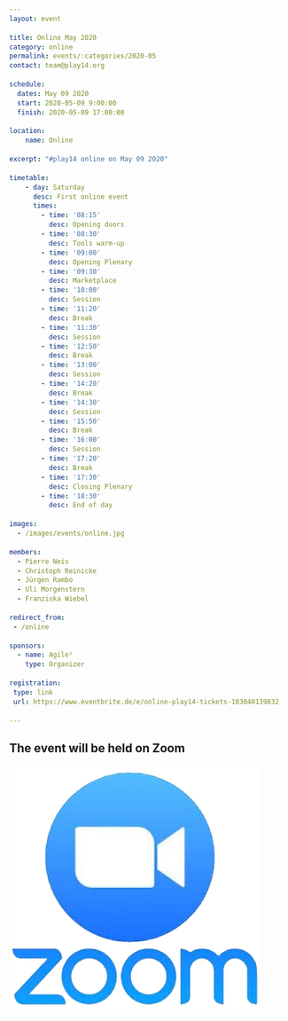 ```yaml
---
layout: event

title: Online May 2020
category: online
permalink: events/:categories/2020-05
contact: team@play14.org

schedule:
  dates: May 09 2020
  start: 2020-05-09 9:00:00
  finish: 2020-05-09 17:00:00

location: 
    name: Online

excerpt: "#play14 online on May 09 2020"

timetable:
    - day: Saturday
      desc: First online event
      times:
        - time: '08:15'
          desc: Opening doors
        - time: '08:30'
          desc: Tools warm-up
        - time: '09:00'
          desc: Opening Plenary
        - time: '09:30'
          desc: Marketplace
        - time: '10:00'
          desc: Session
        - time: '11:20'
          desc: Break
        - time: '11:30'
          desc: Session
        - time: '12:50'
          desc: Break
        - time: '13:00'
          desc: Session
        - time: '14:20'
          desc: Break
        - time: '14:30'
          desc: Session
        - time: '15:50'
          desc: Break
        - time: '16:00'
          desc: Session
        - time: '17:20'
          desc: Break
        - time: '17:30'
          desc: Closing Plenary
        - time: '18:30'
          desc: End of day

images:
  - /images/events/online.jpg

members:
  - Pierre Neis
  - Christoph Reinicke
  - Jürgen Rambo
  - Uli Morgenstern
  - Franziska Wiebel

redirect_from:
 - /online

sponsors:
  - name: Agile²
    type: Organizer

registration:
 type: link
 url: https://www.eventbrite.de/e/online-play14-tickets-103040139832

---
```


## The event will be held on Zoom

![Zoom](/images/zoom-logo.png)